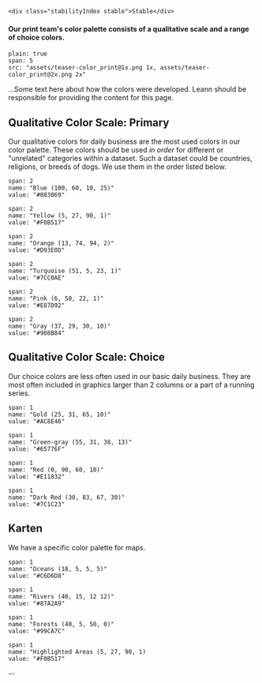 ```html|span-1,no-source,plain
<div class="stabilityIndex stable">Stable</div>
```

#### Our print team's color palette consists of a qualitative scale and a range of choice colors.

```image
plain: true
span: 5
src: "assets/teaser-color_print@1x.png 1x, assets/teaser-color_print@2x.png 2x"
```

...Some text here about how the colors were developed. Leann should be responsible for providing the content for this page.


## Qualitative Color Scale: Primary
Our qualitative colors for daily business are the most used colors in our color palette. These colors should be used *in order* for different or "unrelated" categories within a dataset. Such a dataset could be countries, religions, or breeds of dogs. We use them in the order listed below.

```color
span: 2
name: "Blue (100, 60, 10, 25)"
value: "#083069"
```
```color
span: 2
name: "Yellow (5, 27, 90, 1)"
value: "#F0B517"
```
```color
span: 2
name: "Orange (13, 74, 94, 2)"
value: "#D93E0D"
```
```color
span: 2
name: "Turquoise (51, 5, 23, 1)"
value: "#7CC0AE"
```
```color
span: 2
name: "Pink (6, 50, 22, 1)"
value: "#E87D92"
```
```color
span: 2
name: "Gray (37, 29, 30, 10)"
value: "#908B84"
```


## Qualitative Color Scale: Choice
Our choice colors are less often used in our basic daily business. They are most often included in graphics larger than 2 columns or a part of a running series.

```color
span: 1
name: "Gold (25, 31, 65, 10)"
value: "#AC8E46"
```
```color
span: 1
name: "Green-gray (55, 31, 38, 13)"
value: "#65776F"
```
```color
span: 1
name: "Red (0, 90, 60, 10)"
value: "#E11832"
```
```color
span: 1
name: "Dark Red (30, 83, 67, 30)"
value: "#7C1C23"
```

## Karten
We have a specific color palette for maps.

```color
span: 1
name: "Oceans (18, 5, 5, 5)"
value: "#C6D6D8"
```
```color
span: 1
name: "Rivers (40, 15, 12 12)"
value: "#87A2A9"
```
```color
span: 1
name: "Forests (40, 5, 50, 0)"
value: "#99CA7C"
```
```color
span: 1
name: "Highlighted Areas (5, 27, 90, 1)
value: "#F0B517"
```

--
